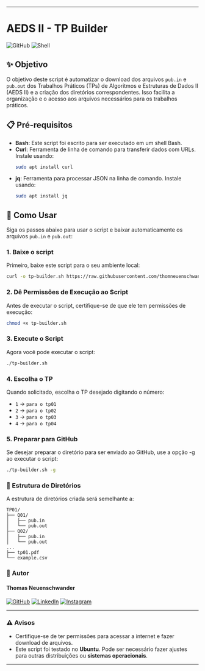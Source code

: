 
---

# AEDS II - TP Builder

![GitHub](https://img.shields.io/github/license/thomneuenschwander/aeds2-tp-downloader)
![Shell](https://img.shields.io/badge/Shell-Bash-blue)

## ✨ Objetivo

O objetivo deste script é automatizar o download dos arquivos `pub.in` e `pub.out` dos Trabalhos Práticos (TPs) de Algoritmos e Estruturas de Dados II (AEDS II) e a criação dos diretórios correspondentes. Isso facilita a organização e o acesso aos arquivos necessários para os trabalhos práticos.

## 📋 Pré-requisitos

- **Bash**: Este script foi escrito para ser executado em um shell Bash.
- **Curl**: Ferramenta de linha de comando para transferir dados com URLs. Instale usando:
  ```bash
  sudo apt install curl
  ```
- **jq**: Ferramenta para processar JSON na linha de comando. Instale usando:
  ```bash
  sudo apt install jq
  ```

## 🚀 Como Usar

Siga os passos abaixo para usar o script e baixar automaticamente os arquivos `pub.in` e `pub.out`:

### 1. Baixe o script

Primeiro, baixe este script para o seu ambiente local:

```bash
curl -o tp-builder.sh https://raw.githubusercontent.com/thomneuenschwander/bash-scripts-collection/main/tp-builder.sh
```

### 2. Dê Permissões de Execução ao Script

Antes de executar o script, certifique-se de que ele tem permissões de execução:

```bash
chmod +x tp-builder.sh
```

### 3. Execute o Script

Agora você pode executar o script:

```bash
./tp-builder.sh
```

### 4. Escolha o TP

Quando solicitado, escolha o TP desejado digitando o número:

- `1` -> `para o tp01`
- `2` -> `para o tp02`
- `3` -> `para o tp03`
- `4` -> `para o tp04`

### 5. Preparar para GitHub

Se desejar preparar o diretório para ser enviado ao GitHub, use a opção -g ao executar o script:

```bash
./tp-builder.sh -g
```

### 📁 Estrutura de Diretórios

A estrutura de diretórios criada será semelhante a:

```
TP01/
├── Q01/
│   ├── pub.in
│   └── pub.out
├── Q02/
│   ├── pub.in
│   └── pub.out
...
├── tp01.pdf
└── example.csv
```

### 📝 Autor

#### Thomas Neuenschwander

[![GitHub](https://img.shields.io/badge/GitHub-000?logo=github&logoColor=white&style=flat-square)](https://github.com/thomneuenschwander)
[![LinkedIn](https://img.shields.io/badge/LinkedIn-0077B5?logo=linkedin&logoColor=white&style=flat-square)](https://www.linkedin.com/in/thomas-neuenschwander-87a568267/)
[![Instagram](https://img.shields.io/badge/Instagram-E4405F?logo=instagram&logoColor=white&style=flat-square)](https://www.instagram.com/puccomp/)

---

### ⚠️ Avisos

- Certifique-se de ter permissões para acessar a internet e fazer download de arquivos.
- Este script foi testado no **Ubuntu**. Pode ser necessário fazer ajustes para outras distribuições ou **sistemas operacionais**.

---
